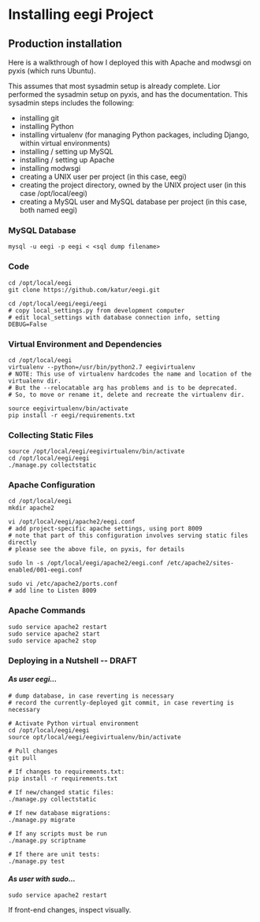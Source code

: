 # Installing eegi Project

## Production installation

Here is a walkthrough of how I deployed this with Apache and modwsgi on pyxis (which runs Ubuntu).

This assumes that most sysadmin setup is already complete.
Lior performed the sysadmin setup on pyxis, and has the documentation.
This sysadmin steps includes the following:

- installing git
- installing Python
- installing virtualenv (for managing Python packages, including Django, within virtual environments)
- installing / setting up MySQL
- installing / setting up Apache
- installing modwsgi
- creating a UNIX user per project (in this case, eegi)
- creating the project directory, owned by the UNIX project user (in this case /opt/local/eegi)
- creating a MySQL user and MySQL database per project (in this case, both named eegi)

### MySQL Database

```
mysql -u eegi -p eegi < <sql dump filename>
```

### Code

```
cd /opt/local/eegi
git clone https://github.com/katur/eegi.git

cd /opt/local/eegi/eegi/eegi
# copy local_settings.py from development computer
# edit local_settings with database connection info, setting DEBUG=False
```

### Virtual Environment and Dependencies

```
cd /opt/local/eegi
virtualenv --python=/usr/bin/python2.7 eegivirtualenv
# NOTE: This use of virtualenv hardcodes the name and location of the virtualenv dir.
# But the --relocatable arg has problems and is to be deprecated.
# So, to move or rename it, delete and recreate the virtualenv dir.

source eegivirtualenv/bin/activate
pip install -r eegi/requirements.txt
```

### Collecting Static Files

```
source /opt/local/eegi/eegivirtualenv/bin/activate
cd /opt/local/eegi/eegi
./manage.py collectstatic
```

### Apache Configuration

```
cd /opt/local/eegi
mkdir apache2

vi /opt/local/eegi/apache2/eegi.conf
# add project-specific apache settings, using port 8009
# note that part of this configuration involves serving static files directly
# please see the above file, on pyxis, for details

sudo ln -s /opt/local/eegi/apache2/eegi.conf /etc/apache2/sites-enabled/001-eegi.conf

sudo vi /etc/apache2/ports.conf
# add line to Listen 8009
```

### Apache Commands
```
sudo service apache2 restart
sudo service apache2 start
sudo service apache2 stop
```

### Deploying in a Nutshell -- DRAFT

#### *As user eegi...*
```
# dump database, in case reverting is necessary
# record the currently-deployed git commit, in case reverting is necessary

# Activate Python virtual environment
cd /opt/local/eegi/eegi
source opt/local/eegi/eegivirtualenv/bin/activate

# Pull changes
git pull

# If changes to requirements.txt:
pip install -r requirements.txt

# If new/changed static files:
./manage.py collectstatic

# If new database migrations:
./manage.py migrate

# If any scripts must be run
./manage.py scriptname

# If there are unit tests:
./manage.py test
```

#### *As user with sudo...*
```
sudo service apache2 restart
```

If front-end changes, inspect visually.
